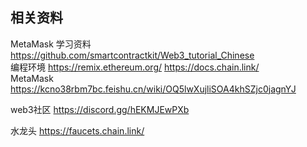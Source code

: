 ## 相关资料
MetaMask
学习资料 https://github.com/smartcontractkit/Web3_tutorial_Chinese  
编程环境 https://remix.ethereum.org/
https://docs.chain.link/   <br>MetaMask
 <br> https://kcno38rbm7bc.feishu.cn/wiki/OQ5lwXujliSOA4khSZjc0jagnYJ<br>

  web3社区 https://discord.gg/hEKMJEwPXb <br>

 水龙头 https://faucets.chain.link/
